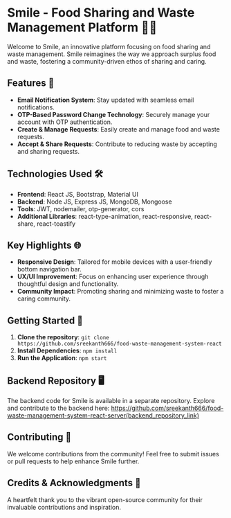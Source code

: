 # Smile - Food Sharing and Waste Management Platform 🍲🔄

Welcome to Smile, an innovative platform focusing on food sharing and waste management. Smile reimagines the way we approach surplus food and waste, fostering a community-driven ethos of sharing and caring.

## Features 🌟
- **Email Notification System**: Stay updated with seamless email notifications.
- **OTP-Based Password Change Technology**: Securely manage your account with OTP authentication.
- **Create & Manage Requests**: Easily create and manage food and waste requests.
- **Accept & Share Requests**: Contribute to reducing waste by accepting and sharing requests.

## Technologies Used 🛠️
- **Frontend**: React JS, Bootstrap, Material UI
- **Backend**: Node JS, Express JS, MongoDB, Mongoose
- **Tools**: JWT, nodemailer, otp-generator, cors
- **Additional Libraries**: react-type-animation, react-responsive, react-share, react-toastify

## Key Highlights 🌐
- **Responsive Design**: Tailored for mobile devices with a user-friendly bottom navigation bar.
- **UX/UI Improvement**: Focus on enhancing user experience through thoughtful design and functionality.
- **Community Impact**: Promoting sharing and minimizing waste to foster a caring community.

## Getting Started 🚀
1. **Clone the repository**: `git clone https://github.com/sreekanth666/food-waste-management-system-react`
2. **Install Dependencies**: `npm install`
3. **Run the Application**: `npm start`

## Backend Repository 🖥️
The backend code for Smile is available in a separate repository. Explore and contribute to the backend here:
https://github.com/sreekanth666/food-waste-management-system-react-server(backend_repository_link)


## Contributing 🤝
We welcome contributions from the community! Feel free to submit issues or pull requests to help enhance Smile further.

## Credits & Acknowledgments 🙌
A heartfelt thank you to the vibrant open-source community for their invaluable contributions and inspiration.
